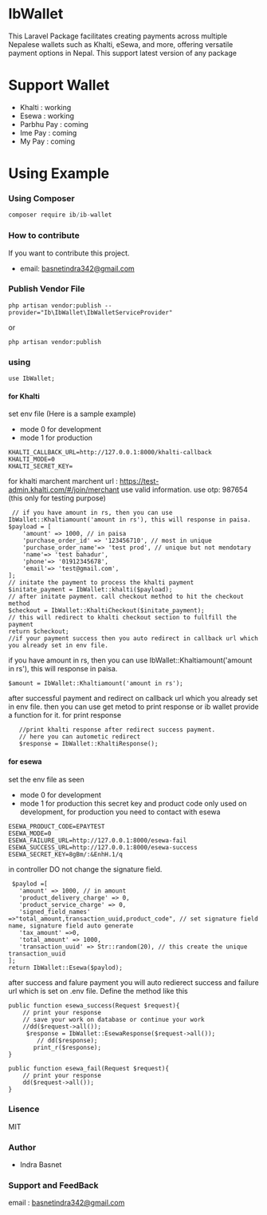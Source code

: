 # IbWallet

This Laravel Package facilitates creating payments across multiple Nepalese wallets such as Khalti, eSewa, and more, offering versatile payment options in Nepal.
This support latest version of any package


# Support Wallet
- Khalti : working
- Esewa : working 
- Parbhu Pay : coming
- Ime Pay : coming
- My Pay : coming

# Using Example

### Using Composer

```javascript
composer require ib/ib-wallet
```

### How to contribute

If you want to contribute this project. 
* email: basnetindra342@gmail.com

### Publish Vendor File
```
php artisan vendor:publish --provider="Ib\IbWallet\IbWalletServiceProvider"
```
or 
```
php artisan vendor:publish
```
### using

```
use IbWallet;
```
#### for Khalti

set env file (Here is a sample example)
* mode 0 for development
* mode 1 for production
```
KHALTI_CALLBACK_URL=http://127.0.0.1:8000/khalti-callback 
KHALTI_MODE=0
KHALTI_SECRET_KEY=

```
for khalti marchent 
marchent url : https://test-admin.khalti.com/#/join/merchant
use valid information.
use otp: 987654  (this only for testing purpose)

```
 // if you have amount in rs, then you can use IbWallet::Khaltiamount('amount in rs'), this will response in paisa.
$payload = [
    'amount' => 1000, // in paisa
    'purchase_order_id' => '123456710', // most in unique
    'purchase_order_name'=> 'test prod', // unique but not mendotary
    'name'=> 'test bahadur', 
    'phone'=> '01912345678',
    'email'=> 'test@gmail.com',
];
// initate the payment to process the khalti payment
$initate_payment = IbWallet::khalti($payload);
// after initate payment. call checkout method to hit the checkout method
$checkout = IbWallet::KhaltiCheckout($initate_payment);
// this will redirect to khalti checkout section to fullfill the payment 
return $checkout;
//if your payment success then you auto redirect in callback url which you already set in env file.

```
 if you have amount in rs, then you can use IbWallet::Khaltiamount('amount in rs'), this will response in paisa.

 ```
 $amount = IbWallet::Khaltiamount('amount in rs');
 ```
 after successful payment and redirect on callback url which you already set in env file.
 then you can use get metod to print response or ib wallet provide a function for it.
 for print response
 ```
    //print khalti response after redirect success payment. 
    // here you can autometic redirect
    $response = IbWallet::KhaltiResponse();
 ```

 #### for esewa
 set the env file as seen
 * mode 0 for development
 * mode 1 for production
 this secret key and product code only used on development, for production you need to contact with esewa
 ```
ESEWA_PRODUCT_CODE=EPAYTEST
ESEWA_MODE=0
ESEWA_FAILURE_URL=http://127.0.0.1:8000/esewa-fail
ESEWA_SUCCESS_URL=http://127.0.0.1:8000/esewa-success
ESEWA_SECRET_KEY=8gBm/:&EnhH.1/q
 ```

 in controller
 DO not change the signature field. 
 ``` 
  $paylod =[
    'amount' => 1000, // in amount 
    'product_delivery_charge' => 0,
    'product_service_charge' => 0,
    'signed_field_names' =>"total_amount,transaction_uuid,product_code", // set signature field name, signature field auto generate
    'tax_amount' =>0,
    'total_amount' => 1000,
    'transaction_uuid' => Str::random(20), // this create the unique transaction_uuid
];
return IbWallet::Esewa($paylod);

```
after success and falure payment you will auto redierect success and failure url which is set on .env file. Define the method like this
```
public function esewa_success(Request $request){
    // print your response
    // save your work on database or continue your work
    //dd($request->all());
     $response = IbWallet::EsewaResponse($request->all());
        // dd($response);
       print_r($response);
}

public function esewa_fail(Request $request){
    // print your response
    dd($request->all());
}

```
### Lisence
MIT

### Author
- Indra Basnet

### Support and FeedBack
email : basnetindra342@gmail.com

